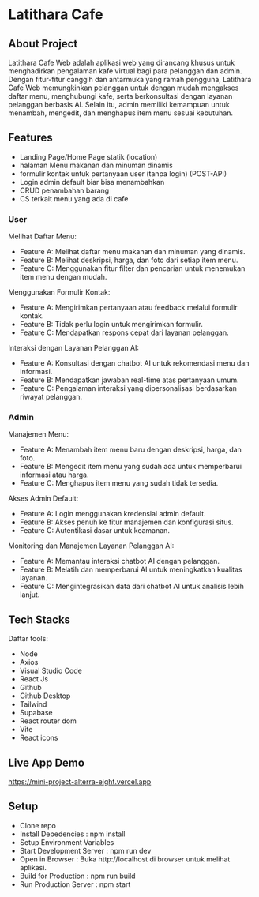 # Latithara Cafe

## About Project
Latithara Cafe Web adalah aplikasi web yang dirancang khusus untuk menghadirkan pengalaman kafe virtual bagi para pelanggan dan admin. Dengan fitur-fitur canggih dan antarmuka yang ramah pengguna, Latithara Cafe Web memungkinkan pelanggan untuk dengan mudah mengakses daftar menu, menghubungi kafe, serta berkonsultasi dengan layanan pelanggan berbasis AI. Selain itu, admin memiliki kemampuan untuk menambah, mengedit, dan menghapus item menu sesuai kebutuhan. 

## Features
- Landing Page/Home Page statik (location) 
- halaman Menu makanan dan minuman dinamis 
- formulir kontak untuk pertanyaan user (tanpa login) (POST-API) 
- Login admin default  biar bisa menambahkan 
- CRUD penambahan barang 
- CS terkait menu yang ada di cafe


### User
Melihat Daftar Menu:
- Feature A: Melihat daftar menu makanan dan minuman yang dinamis.
- Feature B: Melihat deskripsi, harga, dan foto dari setiap item menu.
- Feature C: Menggunakan fitur filter dan pencarian untuk menemukan item menu dengan mudah.

Menggunakan Formulir Kontak:
- Feature A: Mengirimkan pertanyaan atau feedback melalui formulir kontak.
- Feature B: Tidak perlu login untuk mengirimkan formulir.
- Feature C: Mendapatkan respons cepat dari layanan pelanggan.

Interaksi dengan Layanan Pelanggan AI:
- Feature A: Konsultasi dengan chatbot AI untuk rekomendasi menu dan informasi.
- Feature B: Mendapatkan jawaban real-time atas pertanyaan umum.
- Feature C: Pengalaman interaksi yang dipersonalisasi berdasarkan riwayat pelanggan.

### Admin
Manajemen Menu:
- Feature A: Menambah item menu baru dengan deskripsi, harga, dan foto.
- Feature B: Mengedit item menu yang sudah ada untuk memperbarui informasi atau harga.
- Feature C: Menghapus item menu yang sudah tidak tersedia.

Akses Admin Default:
- Feature A: Login menggunakan kredensial admin default.
- Feature B: Akses penuh ke fitur manajemen dan konfigurasi situs.
- Feature C: Autentikasi dasar untuk keamanan.

Monitoring dan Manajemen Layanan Pelanggan AI:
- Feature A: Memantau interaksi chatbot AI dengan pelanggan.
- Feature B: Melatih dan memperbarui AI untuk meningkatkan kualitas layanan.
- Feature C: Mengintegrasikan data dari chatbot AI untuk analisis lebih lanjut.

## Tech Stacks
Daftar tools:
- Node
- Axios
- Visual Studio Code
- React Js
- Github
- Github Desktop
- Tailwind
- Supabase
- React router dom
- Vite
- React icons

## Live App Demo
https://mini-project-alterra-eight.vercel.app

## Setup 
- Clone repo
- Install Depedencies : npm install
- Setup Environment Variables
- Start Development Server : npm run dev
- Open in Browser : Buka http://localhost di browser untuk melihat aplikasi.
- Build for Production : npm run build
- Run Production Server : npm start

